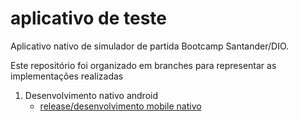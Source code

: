 # aplicativo de teste

Aplicativo nativo de simulador de partida Bootcamp Santander/DIO.

Este repositório foi organizado em branches para representar as implementações realizadas

1. Desenvolvimento nativo android
      - [release/desenvolvimento mobile nativo](https://github.com/rmlo/app-Test/tree/release/desenvolvimento-mobile-nativo)

